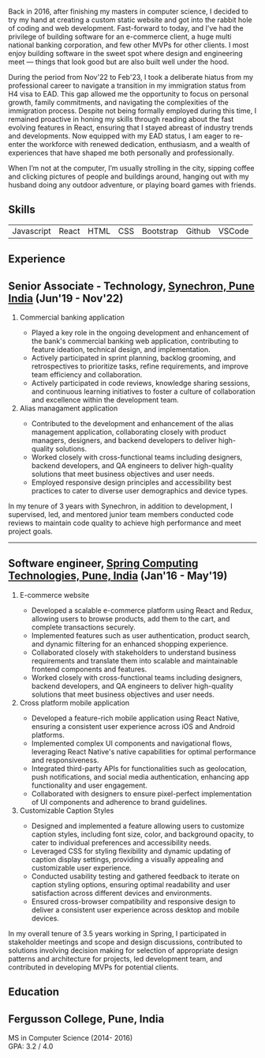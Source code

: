 <section id="about" class="about">
  <p>
    Back in 2016, after finishing my masters in computer science, I decided to try my hand at creating a custom static website and got into the rabbit hole of coding and web development. Fast-forward to today, and I’ve had the privilege of building software for an e-commerce client, a huge multi national banking corporation, and few other MVPs for other clients. I most enjoy building software in the sweet spot where design and engineering meet — things that look good but are also built well under the hood.
  </p>
  
  <p>
  During the period from Nov'22 to Feb'23, I took a deliberate hiatus from my professional career to navigate a transition in my immigration status from H4 visa to EAD. This gap allowed me the opportunity to focus on personal growth, family commitments, and navigating the complexities of the immigration process. Despite not being formally employed during this time, I remained proactive in honing my skills through reading about the fast evolving features in React, ensuring that I stayed abreast of industry trends and developments. Now equipped with my EAD status, I am eager to re-enter the workforce with renewed dedication, enthusiasm, and a wealth of experiences that have shaped me both personally and professionally.
</p>

  <p>
    When I’m not at the computer, I’m usually strolling in the city, sipping coffee and clicking pictures of people and buildings around, hanging out with my husband doing any outdoor adventure, or playing board games with friends.
  </p>
</section>

<section id="skills" class="skills">
  <h1>Skills</h1>
  <table>
    <tbody>
      <tr>
        <td>Javascript</td>
        <td>React</td>
        <td>HTML</td>
        <td>CSS</td>
        <td>Bootstrap</td>
        <td>Github</td>
        <td>VSCode</td>
      </tr>
    </tbody>
  </table>
</section>

<section id="experience" class="experience">
 <h1>Experience</h1>
    <h2>Senior Associate - Technology, <a href="https://www.synechron.com/">Synechron, Pune India</a> (Jun'19 - Nov'22)</h2>
    <ol>
      <li>Commercial banking application</li>
      <ul>
        <li>Played a key role in the ongoing development and enhancement of the bank's commercial banking web application, contributing to feature ideation, technical design, and implementation.</li>
        <li>Actively participated in sprint planning, backlog grooming, and retrospectives to prioritize tasks, refine requirements, and improve team efficiency and collaboration.</li>
        <li>Actively participated in code reviews, knowledge sharing sessions, and continuous learning initiatives to foster a culture of collaboration and excellence within the development team.</li>
      </ul>
      <li>Alias managament application</li>
      <ul>
        <li>Contributed to the development and enhancement of the alias management application, collaborating closely with product managers, designers, and backend developers to deliver high-quality solutions.</li>
        <li>Worked closely with cross-functional teams including designers, backend developers, and QA engineers to deliver high-quality solutions that meet business objectives and user needs.</li>
        <li>Employed responsive design principles and accessibility best practices to cater to diverse user demographics and device types.</li>
      </ul>
    </ol>
 <span class="experience-summary">
   In my tenure of 3 years with Synechron, in addition to development, I supervised, led, and mentored junior team members conducted code reviews to maintain code quality to achieve high performance and meet project goals.
 </span>
  
  <hr />
  
  <h2>Software engineer, <a href="https://springct.net/">Spring Computing Technologies, Pune, India</a> (Jan'16 - May'19)</h2>
      <ol>
        <li>E-commerce website</li>
        <ul>
        <li>Developed a scalable e-commerce platform using React and Redux, allowing users to browse products, add them to the cart, and complete transactions securely.</li>
        <li>Implemented features such as user authentication, product search, and dynamic filtering for an enhanced shopping experience.</li>
        <li>Collaborated closely with stakeholders to understand business requirements and translate them into scalable and maintainable frontend components and features.</li>
          <li>Worked closely with cross-functional teams including designers, backend developers, and QA engineers to deliver high-quality solutions that meet business objectives and user needs.</li>
        </ul>
      <li>Cross platform mobile application</li>
      <ul>
        <li>Developed a feature-rich mobile application using React Native, ensuring a consistent user experience across iOS and Android platforms.</li>
        <li>Implemented complex UI components and navigational flows, leveraging React Native's native capabilities for optimal performance and responsiveness.</li>
        <li>Integrated third-party APIs for functionalities such as geolocation, push notifications, and social media authentication, enhancing app functionality and user engagement.</li>
        <li>Collaborated with designers to ensure pixel-perfect implementation of UI components and adherence to brand guidelines.</li>
      </ul>
       <li>Customizable Caption Styles</li>
       <ul>
         <li>Designed and implemented a feature allowing users to customize caption styles, including font size, color, and background opacity, to cater to individual preferences and accessibility needs.</li>
         <li>Leveraged CSS for styling flexibility and dynamic updating of caption display settings, providing a visually appealing and customizable user experience.</li>
         <li>Conducted usability testing and gathered feedback to iterate on caption styling options, ensuring optimal readability and user satisfaction across different devices and environments.</li>
         <li>Ensured cross-browser compatibility and responsive design to deliver a consistent user experience across desktop and mobile devices.</li>
       </ul>
      </ol>
 <span class="experience-summary">
    In my overall tenure of 3.5 years working in Spring, I participated in stakeholder meetings and scope and design discussions, contributed to solutions involving decision making for selection of appropriate design patterns and architecture for projects, led development team, and contributed in developing MVPs for potential clients.
  </span>
</section>


<section id="education" class="education">
 <h1>Education</h1>
  <h2>Fergusson College, Pune, India</h2>
  MS in Computer Science (2014- 2016) <br /> GPA: 3.2 / 4.0
</section>
